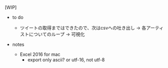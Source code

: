 [WIP]

* to do
  - ツイートの取得まではできたので、次はcsvへの吐き出し → 各アーティストについてのループ → 可視化

* notes
  - Excel 2016 for mac
    - export only ascii? or utf-16, not utf-8
